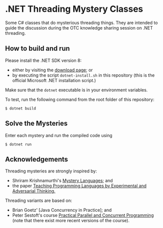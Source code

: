 # .NET Threading Mystery Classes #

Some C# classes that do mysterious threading things. They are intended to guide the discussion during the OTC knowledge sharing session on .NET threading.

## How to build and run ##

Please install the .NET SDK version 8:

- either by visiting the [download page](https://dotnet.microsoft.com/en-us/download/dotnet/8.0); or
- by executing the script `dotnet-install.sh` in this repository (this is the official Microsoft .NET installation script.)

Make sure that the `dotnet` executable is in your environment variables.

To test, run the following command from the root folder of this repository:

```
$ dotnet build
```

## Solve the Mysteries ##

Enter each mystery and run the compiled code using

```
$ dotnet run
```

## Acknowledgements ##

Threading mysteries are strongly inspired by:

- Shriram Krishnamurthi's [Mystery Languages](https://github.com/shriram/mystery-languages); and
- the paper [Teaching Programming Languages by Experimental and Adversarial Thinking.](https://cs.brown.edu/~sk/Publications/Papers/Published/pkf-teach-pl-exp-adv-think/)

Threading variants are based on:

- Brian Goetz' [Java Concurrency in Practice]; and
- Peter Sestoft's course [Practical Parallel and Concurrent Programming](https://www.itu.dk/people/sestoft/itu/PCPP/E2016/) (note that there exist more recent versions of the course).
